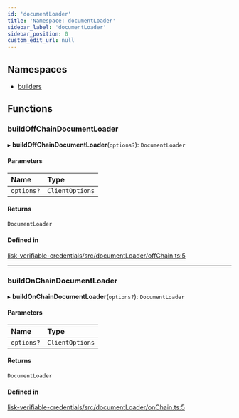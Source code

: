 ```yaml
---
id: 'documentLoader'
title: 'Namespace: documentLoader'
sidebar_label: 'documentLoader'
sidebar_position: 0
custom_edit_url: null
---
```


## Namespaces

- [builders](documentLoader.builders.md)

## Functions

### buildOffChainDocumentLoader

▸ **buildOffChainDocumentLoader**(`options?`): `DocumentLoader`

#### Parameters

| Name       | Type            |
| :--------- | :-------------- |
| `options?` | `ClientOptions` |

#### Returns

`DocumentLoader`

#### Defined in

[lisk-verifiable-credentials/src/documentLoader/offChain.ts:5](https://github.com/aldhosutra/lisk-did/blob/dd73109/packages/lisk-verifiable-credentials/src/documentLoader/offChain.ts#L5)

---

### buildOnChainDocumentLoader

▸ **buildOnChainDocumentLoader**(`options?`): `DocumentLoader`

#### Parameters

| Name       | Type            |
| :--------- | :-------------- |
| `options?` | `ClientOptions` |

#### Returns

`DocumentLoader`

#### Defined in

[lisk-verifiable-credentials/src/documentLoader/onChain.ts:5](https://github.com/aldhosutra/lisk-did/blob/dd73109/packages/lisk-verifiable-credentials/src/documentLoader/onChain.ts#L5)
